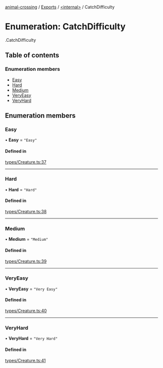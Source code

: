 [animal-crossing](../README.md) / [Exports](../modules.md) / [<internal\>](../modules/internal_.md) / CatchDifficulty

# Enumeration: CatchDifficulty

[<internal>](../modules/internal_.md).CatchDifficulty

## Table of contents

### Enumeration members

- [Easy](internal_.CatchDifficulty.md#easy)
- [Hard](internal_.CatchDifficulty.md#hard)
- [Medium](internal_.CatchDifficulty.md#medium)
- [VeryEasy](internal_.CatchDifficulty.md#veryeasy)
- [VeryHard](internal_.CatchDifficulty.md#veryhard)

## Enumeration members

### Easy

• **Easy** = `"Easy"`

#### Defined in

[types/Creature.ts:37](https://github.com/Norviah/animal-crossing/blob/d6e407b/module/types/Creature.ts#L37)

___

### Hard

• **Hard** = `"Hard"`

#### Defined in

[types/Creature.ts:38](https://github.com/Norviah/animal-crossing/blob/d6e407b/module/types/Creature.ts#L38)

___

### Medium

• **Medium** = `"Medium"`

#### Defined in

[types/Creature.ts:39](https://github.com/Norviah/animal-crossing/blob/d6e407b/module/types/Creature.ts#L39)

___

### VeryEasy

• **VeryEasy** = `"Very Easy"`

#### Defined in

[types/Creature.ts:40](https://github.com/Norviah/animal-crossing/blob/d6e407b/module/types/Creature.ts#L40)

___

### VeryHard

• **VeryHard** = `"Very Hard"`

#### Defined in

[types/Creature.ts:41](https://github.com/Norviah/animal-crossing/blob/d6e407b/module/types/Creature.ts#L41)
